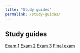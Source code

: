 ```yaml
---
title: "Study guides"
permalink: /study-guides/
---
```


## Study guides

[Exam 1](/study-guides/exam1/)
[Exam 2](/study-guides/exam1/)
[Exam 3](/study-guides/exam1/)
[Final exam](/study-guides/final/)
